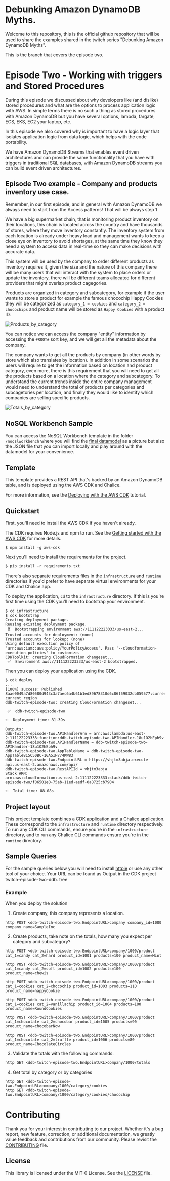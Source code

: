 <!-- /*
 * Copyright Amazon.com, Inc. or its affiliates. All Rights Reserved.
 * SPDX-License-Identifier: MIT-0
 *
 * Permission is hereby granted, free of charge, to any person obtaining a copy of this
 * software and associated documentation files (the "Software"), to deal in the Software
 * without restriction, including without limitation the rights to use, copy, modify,
 * merge, publish, distribute, sublicense, and/or sell copies of the Software, and to
 * permit persons to whom the Software is furnished to do so.
 *
 * THE SOFTWARE IS PROVIDED "AS IS", WITHOUT WARRANTY OF ANY KIND, EXPRESS OR IMPLIED,
 * INCLUDING BUT NOT LIMITED TO THE WARRANTIES OF MERCHANTABILITY, FITNESS FOR A
 * PARTICULAR PURPOSE AND NONINFRINGEMENT. IN NO EVENT SHALL THE AUTHORS OR COPYRIGHT
 * HOLDERS BE LIABLE FOR ANY CLAIM, DAMAGES OR OTHER LIABILITY, WHETHER IN AN ACTION
 * OF CONTRACT, TORT OR OTHERWISE, ARISING FROM, OUT OF OR IN CONNECTION WITH THE
 * SOFTWARE OR THE USE OR OTHER DEALINGS IN THE SOFTWARE.
 */ -->

# Debunking Amazon DynamoDB Myths.

Welcome to this repository, this is the official github repository that will be used to share the examples shared in the twitch series "Debunking Amazon DynamoDB Myths".

This is the branch that covers the episode two.

# Episode Two - Working with triggers and Stored Procedures

During this episode we discussed about why developers like (and dislike) stored procedures and what are the options to process application logic with AWS. In simple terms there is no such a thing as stored procedures with Amazon DynamoDB but you have several options, lambda, fargate, ECS, EKS, EC2 your laptop, etc.

In this episode we also covered why is important to have a logic layer that isolates application logic from data logic, which helps with the code portability.

We have Amazon DynamoDB Streams that enables event driven architectures and can provide the same functionality that you have with triggers in traditional SQL databases, with Amazon DynamoDB streams you can build event driven architectures.

## Episode Two example - Company and products inventory use case.

Remember, in our first episode, and in general with Amazon DynamoDB we always need to start from the Access patterns! That will be always step 1

We have a big supermarket chain, that is monitoring product inventory on their locations, this chain is located across the country and have thousands of stores, where they move inventory constantly. The inventory system from each location is already under heavy load and management wants to keep a close eye on inventory to avoid shortages, at the same time they know they need a system to access data in real-time so they can make decisions with accurate data.

This system will be used by the company to order different products as inventory requires it, given the size and the nature of this company there will be many users that will interact with the system to place orders or update the inventory, there will be different teams allocated for different providers that might overlap product cagegories.

Products are organized in category and subcategory, for example if the user wants to store a product for example the famous chocochip Happy Cookies they will be categorized as `category_1 = cookies` and `category_2 = chocochips` and product name will be stored as `Happy Cookies` with a product ID.

![Products_by_category](./noqslworkbench/producs_table_products.png)

You can notice we can access the company "entity" information by accessing the `#ROOT#` sort key, and we will get all the metadata about the company.

The company wants to get all the products by company (in other words by store which also translates by location). In addition in some scenarios the users will require to get the information based on location and product category, even more, there is this requirement that you will need to get all the products based on a location where the category and subcategory. To understand the current trends inside the entire company management would need to understand the total of products per categories and subcagetories per location, and finally they would like to identify which companies are selling specific products.

![Totals_by_category](./noqslworkbench/producs_table_totals.png)

## NoSQL Workbench Sample

You can access the NoSQL Workbench template in the folder `/noqslworkbench` where you will find the [final datamodel](./noqslworkbench/producs_table.png) as a picture but also the JSON file that you can import locally and play around with the datamodel for your convenience.

## Template

This template provides a REST API that's backed by an Amazon DynamoDB table, and is deployed using the AWS CDK and Chalice.

For more information, see the [Deploying with the AWS CDK](https://aws.github.io/chalice/tutorials/cdk.html) tutorial.

## Quickstart

First, you'll need to install the AWS CDK if you haven't already.

The CDK requires Node.js and npm to run. See the [Getting started with the AWS CDK](https://docs.aws.amazon.com/cdk/latest/guide/getting_started.html) for more details.

```
$ npm install -g aws-cdk
```

Next you'll need to install the requirements for the project.

```
$ pip install -r requirements.txt
```

There's also separate requirements files in the `infrastructure` and `runtime` directories if you'd prefer to have separate virtual environments for your CDK and Chalice app.

To deploy the application, `cd` to the `infrastructure` directory. If this is you're first time using the CDK you'll need to bootstrap your environment.

```shell
$ cd infrastructure
$ cdk bootstrap
Creating deployment package.
Reusing existing deployment package.
 ⏳  Bootstrapping environment aws://111122223333/us-east-2...
Trusted accounts for deployment: (none)
Trusted accounts for lookup: (none)
Using default execution policy of 'arn:aws:iam::aws:policy/YourPolicyAccess'. Pass '--cloudformation-execution-policies' to customize.
CDKToolkit: creating CloudFormation changeset...
 ✅  Environment aws://111122223333/us-east-2 bootstrapped.

```

Then you can deploy your application using the CDK.

```shell
$ cdk deploy
...
[100%] success: Published 8aae0049a7d80580d943c3a7aec6a4b61b1ed89678310d6c86f59032db059577:current_account-current_region
ddb-twitch-episode-two: creating CloudFormation changeset...

 ✅  ddb-twitch-episode-two

✨  Deployment time: 81.39s

Outputs:
ddb-twitch-episode-two.APIHandlerArn = arn:aws:lambda:us-east-2:111122223333:function:ddb-twitch-episode-two-APIHandler-18u1O2hEph9v
ddb-twitch-episode-two.APIHandlerName = ddb-twitch-episode-two-APIHandler-18u1O2hEph9v
ddb-twitch-episode-two.AppTableName = ddb-twitch-episode-two-AppTable815C50BC-1GA5IH774KW83
ddb-twitch-episode-two.EndpointURL = https://vhjtm3abja.execute-api.us-east-2.amazonaws.com/api/
ddb-twitch-episode-two.RestAPIId = vhjtm3abja
Stack ARN:
arn:aws:cloudformation:us-east-2:111122223333:stack/ddb-twitch-episode-two/f86501e0-75ab-11ed-aedf-0a8725cb7904

✨  Total time: 88.08s
```

## Project layout

This project template combines a CDK application and a Chalice application. These correspond to the `infrastructure` and `runtime` directory respectively. To run any CDK CLI commands, ensure you're in the `infrastructure` directory, and to run any Chalice CLI commands ensure you're in the `runtime` directory.

## Sample Queries

For the sample queries below you will need to install [httpie](https://httpie.io/) or use any other tool of your choice. Your URL can be found as Output in the CDK project twitch-episode-two-ddb.
tree

### Example

When you deploy the solution

1. Create company, this company represents a location.

```
http POST <ddb-twitch-episode-two.EndpointURL>company company_id=1000 company_name=SampleInc
```

2. Create products, take note on the totals, how many you expect per category and subcategory?

```
http POST <ddb-twitch-episode-two.EndpointURL>company/1000/product cat_1=candy cat_2=hard product_id=1001 products=100 product_name=Mint

http POST <ddb-twitch-episode-two.EndpointURL>company/1000/product cat_1=candy cat_2=soft product_id=1002 products=100 product_name=chewis

http POST <ddb-twitch-episode-two.EndpointURL>company/1000/product cat_1=cookies cat_2=chocochip product_id=1003 products=110 product_name=happyCookie

http POST <ddb-twitch-episode-two.EndpointURL>company/1000/product cat_1=cookies cat_2=vanillachip product_id=1004 products=100 product_name=RoundCookies

http POST <ddb-twitch-episode-two.EndpointURL>company/1000/product cat_1=chocolate cat_2=chocobar product_id=1005 products=90 product_name=chocobarNow

http POST <ddb-twitch-episode-two.EndpointURL>company/1000/product cat_1=chocolate cat_2=truffle product_id=1006 products=80 product_name=ChocolateCircles
```

3. Validate the totals with the following commands:

```
http GET <ddb-twitch-episode-two.EndpointURL>company/1000/totals
```

4. Get total by category or by categories

```
http GET <ddb-twitch-episode-two.EndpointURL>company/1000/category/cookies
http GET <ddb-twitch-episode-two.EndpointURL>company/1000/category/cookies/chocochip
```

# Contributing

Thank you for your interest in contributing to our project. Whether it's a bug report, new feature, correction, or additional documentation, we greatly value feedback and contributions from our community. Please revisit the [CONTRIBUTING](./CONTRIBUTING.md) file.

## License

This library is licensed under the MIT-0 License. See the [LICENSE](./LICENSE) file.
